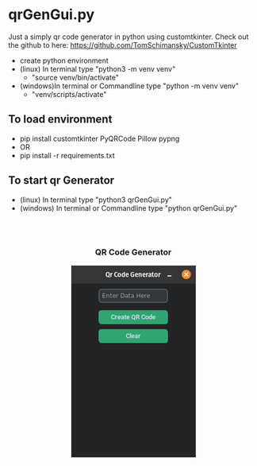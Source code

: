 # qrGenGui.py

Just a simply qr code generator in python using customtkinter.
Check out the github to here: https://github.com/TomSchimansky/CustomTkinter

- create python environment
- (linux) In terminal type "python3 -m venv venv"
	- "source venv/bin/activate"
- (windows)In terminal or Commandline type "python -m venv venv"
	- "venv/scripts/activate"

## To load environment
- pip install customtkinter PyQRCode Pillow pypng
- OR
- pip install -r requirements.txt

## To start qr Generator
- (linux) In terminal type "python3 qrGenGui.py"
- (windows) In terminal or Commandline type "python qrGenGui.py"

</br>
</br>


<h3 align="center">QR Code Generator</h3>
     <p align="center">
     <picture>
         <source media="(prefers-color-scheme: dark)" srcset="./images/qrGeneratorImage.png">
         <img src="./images/qrGeneratorImage.png">
     </picture>
     </p>
 </h3>